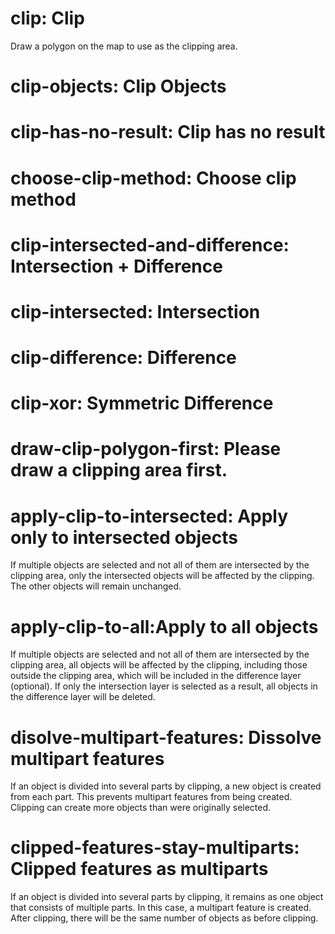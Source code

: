 ﻿# clip: Clip

Draw a polygon on the map to use as the clipping area.

# clip-objects:	Clip Objects

# clip-has-no-result: Clip has no result

# choose-clip-method: Choose clip method

# clip-intersected-and-difference: Intersection + Difference

# clip-intersected:	Intersection

# clip-difference: Difference

# clip-xor:	Symmetric Difference

# draw-clip-polygon-first: Please draw a clipping area first.

# apply-clip-to-intersected: Apply only to intersected objects

If multiple objects are selected and not all of them are intersected by the clipping
area, only the intersected objects will be affected by the clipping. The other objects
will remain unchanged.

# apply-clip-to-all:Apply to all objects

If multiple objects are selected and not all of them are intersected by the clipping
area, all objects will be affected by the clipping, including those outside the clipping
area, which will be included in the difference layer (optional). If only the intersection
layer is selected as a result, all objects in the difference layer will be deleted.

# disolve-multipart-features: Dissolve multipart features

 If an object is divided into several parts by clipping, a new object is created from each
part. This prevents multipart features from being created. Clipping can create more objects
than were originally selected.

# clipped-features-stay-multiparts:	Clipped features as multiparts

If an object is divided into several parts by clipping, it remains as one object that consists
of multiple parts. In this case, a multipart feature is created. After clipping, there will be
the same number of objects as before clipping. 
